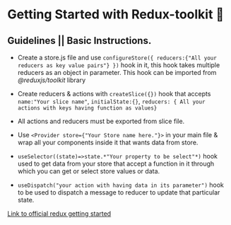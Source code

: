 # Getting Started with Redux-toolkit 🚀

## Guidelines || Basic Instructions.

* Create a store.js file and use `configureStore({ reducers:{"All your reducers as key value pairs"} })` hook in it, this hook takes multiple reducers as an object in parameter. This hook can be imported from *@reduxjs/toolkit* library

* Create reducers & actions with `createSlice({})` hook  that accepts `name:"Your slice name"`, `initialState:{}`, `reducers: { All your actions with keys having function as values}`

* All actions and reducers must be exported from slice file. 

* Use `<Provider store={"Your Store name here."}>` in your main file & wrap all your components inside it that wants data from store.

* `useSelector((state)=>state.*"Your property to be select"*)` hook used to get data from your store that accept a function in it through which you can get or select store values or data.

* `useDispatch("your action with having data in its parameter")` hook to be used to dispatch a message to reducer to update that particular state.

[Link to official redux getting started](https://redux-toolkit.js.org/introduction/getting-started)
